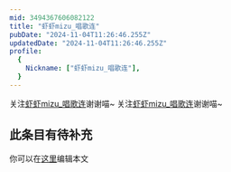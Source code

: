 ```yaml
---
mid: 3494367606082122
title: "虾虾mizu_唱歌连"
pubDate: "2024-11-04T11:26:46.255Z"
updatedDate: "2024-11-04T11:26:46.255Z"
profile:
  {
    Nickname: ["虾虾mizu_唱歌连"],
  }
---
```


关注[虾虾mizu_唱歌连](https://space.bilibili.com/3494367606082122)谢谢喵~ 关注[虾虾mizu_唱歌连](https://space.bilibili.com/3494367606082122)谢谢喵~

## 此条目有待补充
你可以在[这里](https://github.com/Yuhanawa/VTuber.ICU/edit/master/src/content/v/虾虾mizu_唱歌连/index.md)编辑本文
